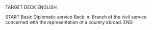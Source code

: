 TARGET DECK
ENGLISH

START
Basic
Diplomatic service
Back: n. Branch of the civil service concerned with the representation of a country abroad.
END
